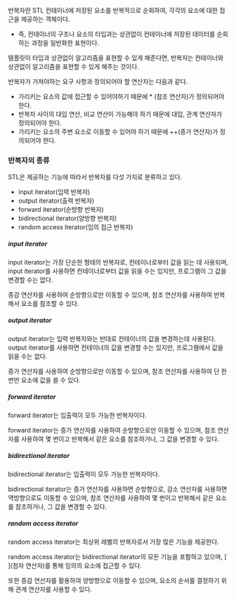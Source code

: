 반복자란 STL 컨테이너에 저장된 요소를 반복적으로 순회하여, 각각의 요소에 대한 접근을 제공하는 객체이다. 
- 즉, 컨테이너의 구조나 요소의 타입과는 상관없이 컨테이너에 저장된 데이터를 순회하는 과정을 일반화한 표현이다. 

템플릿이 타입과 상관없이 알고리즘을 표현할 수 있게 해준다면, 반복자는 컨테이너와 상관없이 알고리즘을 표현할 수 있게 해주는 것이다. 

반복자가 가져야하는 요구 사항과 정의되어야 할 연산자는 다음과 같다. 
- 가리키는 요소의 값에 접근할 수 있어야하기 때문에 * (참조 연산자)가 정의되어야 한다. 
- 반복자 사이의 대입 연산, 비교 연산이 가능해야 하기 때문에 대입, 관계 연산자가 정의되어야 한다.  
- 가리키는 요소의 주변 요소로 이동할 수 있어야 하기 때문에 ++(증가 연산자)가 정의되어야 한다. 

### 반복자의 종류 
STL은 제공하는 기능에 따라서 반복자를 다섯 가지로 분류하고 있다. 
- input iterator(입력 반복자)
- output iterator(출력 반복자) 
- forward iterator(순방향 반복자) 
- bidirectional iterator(양방향 반복자) 
- random access iterator(임의 접근 반복자) 

##### input iterator 
input iterator는 가장 단순한 형태의 반복자로, 컨테이너로부터 값을 읽는 데 사용되며, input iterator를 사용하면 컨테이너로부터 값을 읽을 수는 있지만, 프로그램이 그 값을 변경할 수는 없다. 

증감 연산자를 사용하여 순방향으로만 이동할 수 있으며, 참조 연산자를 사용하여 반복해서 요소를 참조할 수 있다. 

##### output iterator 
output iterator는 입력 반복자와는 반대로 컨테이너의 값을 변경하는데 사용된다. 
output iterator를 사용하면 컨테이너의 값을 변경할 수는 있지만, 프로그램에서 값을 읽을 수는 없다. 

증가 연산자를 사용하여 순방향으로만 이동할 수 있으며, 참조 연산자를 사용하여 단 한 번만 요소에 값을 쓸 수 있다. 

##### forward iterator 
forward iterator는 입출력이 모두 가능한 반복자이다. 

forward iterator는 증가 연산자를 사용하여 순방향으로만 이동할 수 있으며, 참조 연산자를 사용하여 몇 번이고 반복해서 같은 요소를 참조하거나, 그 값을 변경할 수 있다. 

##### bidirectional iterator 
bidirectional iterator는 입출력이 모두 가능한 반복자이다. 

bidirectional iterator는 증가 연산자를 사용하면 순방향으로, 감소 연산자를 사용하면 역방향으로도 이동할 수 있으며, 참조 연산자를 사용하여 몇 번이고 반복해서 같은 요소를 참조하거나, 그 값을 변경할 수 있다. 

##### random access iterator 
random access iterator는 최상위 레벨의 반복자로서 가장 많은 기능을 제공한다. 

random access iterator는 bidirectional iterator의 모든 기능을 포함하고 있으며, [ ]\(첨자 연산자)를 통해 임의의 요소에 접근할 수 있다. 

또한 증감 연산자를 활용하여 양방향으로 이동할 수 있으며, 요소의 순서를 결정하기 위해 관계 연산자를 사용할 수 있다. 

